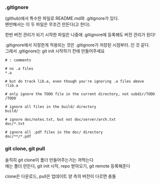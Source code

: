 ### .gitignore
(github)에서 특수한 파일로 README.md와 .gitignore가 있다.  
왠만해서는 이 두 파일은 무조건 만든다(고 한다).  

한번 버전 관리가 되기 시작한 파일은 나중에 .gitignore에 등록해도 버전 관리가 된다!  

.gitignore에서 지정한게 적용되는 것은 .gitignore가 저장된 시점부터..인 것 같다.  
그래서 .gitignore는 git init 시작하기 전에 만들어주세요  

```.gitignore
# : comments

# no .a files
*.a

# but do track lib.a, even though you're ignoring .a files above
!lib.a

# only ignore the TODO file in the current directory, not subdir/TODO
/TODO

# ignore all files in the build/ directory
build/

# ignore doc/notes.txt, but not doc/server/arch.txt
doc/*.txt

# ignore all .pdf files in the doc/ directory
doc/**/*.pdf
```

### git clone, git pull
솔직히 git clone이 폴더 만들어주는거는 까먹는다  
얘는 폴더 만든다, git init 시작, repo 받아오기, git remote 등록해준다  

clone은 다운로드, pull은 업데이트
양 측의 버전이 다르면 충돌